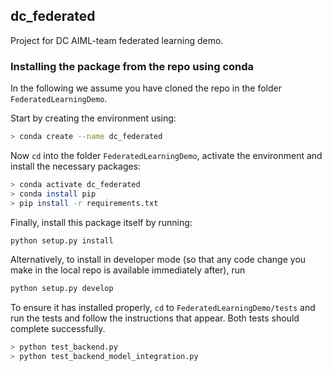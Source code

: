 ## dc_federated

Project for DC AIML-team federated learning demo.

### Installing the package from the repo using conda
 
In the following we assume you have cloned the repo in the folder `FederatedLearningDemo`.
 
Start by creating the environment using:

```bash
> conda create --name dc_federated
```

Now `cd` into the folder `FederatedLearningDemo`, activate the environment and install the necessary packages:

```bash
> conda activate dc_federated
> conda install pip
> pip install -r requirements.txt
```

Finally, install this package itself by running: 

```bash
python setup.py install
```

Alternatively, to install in developer mode (so that any code change you make in the local repo is available immediately after), run 

```bash
python setup.py develop
```

To ensure it has installed properly, `cd` to `FederatedLearningDemo/tests` and run the tests and follow the instructions that appear. Both tests should complete successfully.

```bash
> python test_backend.py
> python test_backend_model_integration.py
```
